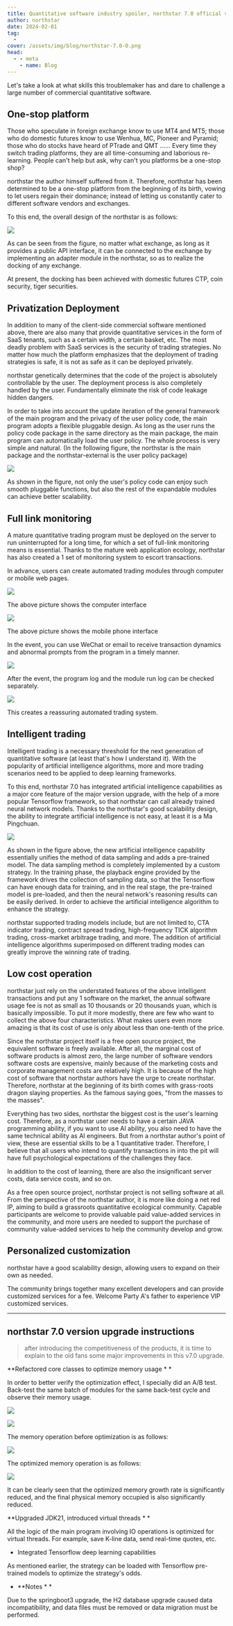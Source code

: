 ```yaml
---
title: Quantitative software industry spoiler, northstar 7.0 official version of the strong debut
author: northstar
date: 2024-02-01
tag:
  - 
cover: /assets/img/blog/northstar-7.0-0.png
head:
  - - meta
    - name: Blog
---
```


Let's take a look at what skills this troublemaker has and dare to challenge a large number of commercial quantitative software.

## One-stop platform

Those who speculate in foreign exchange know to use MT4 and MT5; those who do domestic futures know to use Wenhua, MC, Pioneer and Pyramid; those who do stocks have heard of PTrade and QMT ...... Every time they switch trading platforms, they are all time-consuming and laborious re-learning. People can't help but ask, why can't you platforms be a one-stop shop?

northstar the author himself suffered from it. Therefore, northstar has been determined to be a one-stop platform from the beginning of its birth, vowing to let users regain their dominance; instead of letting us constantly cater to different software vendors and exchanges.

To this end, the overall design of the northstar is as follows:

![](/assets/img/blog/northstar-7.0-0.png)

As can be seen from the figure, no matter what exchange, as long as it provides a public API interface, it can be connected to the exchange by implementing an adapter module in the northstar, so as to realize the docking of any exchange.

At present, the docking has been achieved with domestic futures CTP, coin security, tiger securities.

## Privatization Deployment

In addition to many of the client-side commercial software mentioned above, there are also many that provide quantitative services in the form of SaaS tenants, such as a certain width, a certain basket, etc. The most deadly problem with SaaS services is the security of trading strategies. No matter how much the platform emphasizes that the deployment of trading strategies is safe, it is not as safe as it can be deployed privately.

northstar genetically determines that the code of the project is absolutely controllable by the user. The deployment process is also completely handled by the user. Fundamentally eliminate the risk of code leakage hidden dangers.

In order to take into account the update iteration of the general framework of the main program and the privacy of the user policy code, the main program adopts a flexible pluggable design. As long as the user runs the policy code package in the same directory as the main package, the main program can automatically load the user policy. The whole process is very simple and natural. (In the following figure, the northstar is the main package and the northstar-external is the user policy package)

![](/assets/img/blog/northstar-7.0-1.png)

As shown in the figure, not only the user's policy code can enjoy such smooth pluggable functions, but also the rest of the expandable modules can achieve better scalability.

## Full link monitoring

A mature quantitative trading program must be deployed on the server to run uninterrupted for a long time, for which a set of full-link monitoring means is essential. Thanks to the mature web application ecology, northstar has also created a 1 set of monitoring system to escort transactions.

In advance, users can create automated trading modules through computer or mobile web pages.

![](/assets/img/blog/northstar-7.0-2.png)

The above picture shows the computer interface

![](/assets/img/blog/northstar-7.0-3.png)

The above picture shows the mobile phone interface

In the event, you can use WeChat or email to receive transaction dynamics and abnormal prompts from the program in a timely manner.

![](/assets/img/blog/northstar-7.0-4.png)

After the event, the program log and the module run log can be checked separately.

![](/assets/img/blog/northstar-7.0-5.png)

This creates a reassuring automated trading system.

## Intelligent trading

Intelligent trading is a necessary threshold for the next generation of quantitative software (at least that's how I understand it). With the popularity of artificial intelligence algorithms, more and more trading scenarios need to be applied to deep learning frameworks.

To this end, northstar 7.0 has integrated artificial intelligence capabilities as a major core feature of the major version upgrade, with the help of a more popular Tensorflow framework, so that northstar can call already trained neural network models. Thanks to the northstar's good scalability design, the ability to integrate artificial intelligence is not easy, at least it is a Ma Pingchuan.

![](/assets/img/blog/northstar-7.0-6.png)

As shown in the figure above, the new artificial intelligence capability essentially unifies the method of data sampling and adds a pre-trained model. The data sampling method is completely implemented by a custom strategy. In the training phase, the playback engine provided by the framework drives the collection of sampling data, so that the Tensorflow can have enough data for training, and in the real stage, the pre-trained model is pre-loaded, and then the neural network's reasoning results can be easily derived. In order to achieve the artificial intelligence algorithm to enhance the strategy.

northstar supported trading models include, but are not limited to, CTA indicator trading, contract spread trading, high-frequency TICK algorithm trading, cross-market arbitrage trading, and more. The addition of artificial intelligence algorithms superimposed on different trading modes can greatly improve the winning rate of trading.

## Low cost operation

northstar just rely on the understated features of the above intelligent transactions and put any 1 software on the market, the annual software usage fee is not as small as 10 thousands or 20 thousands yuan, which is basically impossible. To put it more modestly, there are few who want to collect the above four characteristics. What makes users even more amazing is that its cost of use is only about less than one-tenth of the price.

Since the northstar project itself is a free open source project, the equivalent software is freely available. After all, the marginal cost of software products is almost zero, the large number of software vendors software costs are expensive, mainly because of the marketing costs and corporate management costs are relatively high. It is because of the high cost of software that northstar authors have the urge to create northstar. Therefore, northstar at the beginning of its birth comes with grass-roots dragon slaying properties. As the famous saying goes, "from the masses to the masses".

Everything has two sides, northstar the biggest cost is the user's learning cost. Therefore, as a northstar user needs to have a certain JAVA programming ability, if you want to use AI ability, you also need to have the same technical ability as AI engineers. But from a northstar author's point of view, these are essential skills to be a 1 quantitative trader. Therefore, I believe that all users who intend to quantify transactions in into the pit will have full psychological expectations of the challenges they face.

In addition to the cost of learning, there are also the insignificant server costs, data service costs, and so on.

As a free open source project, northstar project is not selling software at all. From the perspective of the northstar author, it is more like doing a net red IP, aiming to build a grassroots quantitative ecological community. Capable participants are welcome to provide valuable paid value-added services in the community, and more users are needed to support the purchase of community value-added services to help the community develop and grow.

## Personalized customization

northstar have a good scalability design, allowing users to expand on their own as needed.

The community brings together many excellent developers and can provide customized services for a fee. Welcome Party A's father to experience VIP customized services.

  

  

* * *

  

## northstar 7.0 version upgrade instructions

> after introducing the competitiveness of the products, it is time to explain to the old fans some major improvements in this v7.0 upgrade.

**Refactored core classes to optimize memory usage * *


In order to better verify the optimization effect, I specially did an A/B test. Back-test the same batch of modules for the same back-test cycle and observe their memory usage.

![](/assets/img/blog/northstar-7.0-7.jfif)

![](/assets/img/blog/northstar-7.0-8.jfif)

The memory operation before optimization is as follows:

![](/assets/img/blog/northstar-7.0-9.jfif)

The optimized memory operation is as follows:

![](/assets/img/blog/northstar-7.0-10.jfif)

It can be clearly seen that the optimized memory growth rate is significantly reduced, and the final physical memory occupied is also significantly reduced.

**Upgraded JDK21, introduced virtual threads * *


All the logic of the main program involving IO operations is optimized for virtual threads. For example, save K-line data, send real-time quotes, etc.

* Integrated Tensorflow deep learning capabilities


As mentioned earlier, the strategy can be loaded with Tensorflow pre-trained models to optimize the strategy's odds.

* **Notes * *


Due to the springboot3 upgrade, the H2 database upgrade caused data incompatibility, and data files must be removed or data migration must be performed.




